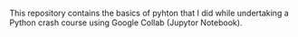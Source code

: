 This repository contains the basics of pyhton that I did while undertaking a Python crash course using Google Collab (Jupytor Notebook).
